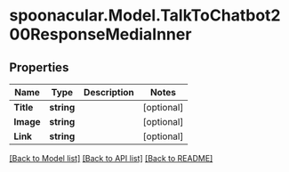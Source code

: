 # spoonacular.Model.TalkToChatbot200ResponseMediaInner

## Properties

Name | Type | Description | Notes
------------ | ------------- | ------------- | -------------
**Title** | **string** |  | [optional] 
**Image** | **string** |  | [optional] 
**Link** | **string** |  | [optional] 

[[Back to Model list]](../README.md#documentation-for-models) [[Back to API list]](../README.md#documentation-for-api-endpoints) [[Back to README]](../README.md)

